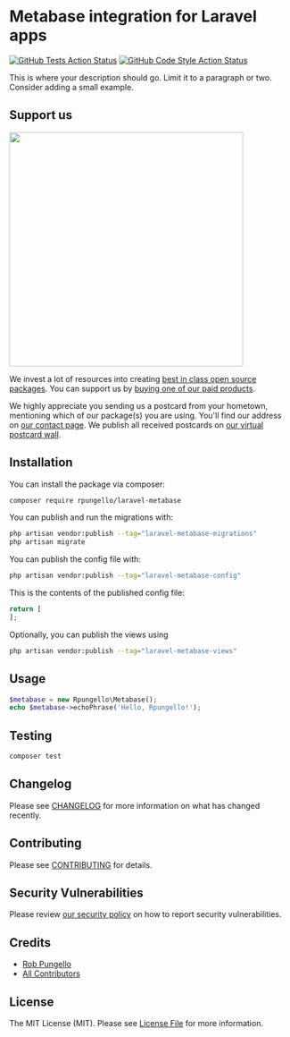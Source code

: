 # Metabase integration for Laravel apps

[![GitHub Tests Action Status](https://img.shields.io/github/actions/workflow/status/rpungello/laravel-metabase/run-tests.yml?branch=main&label=tests&style=flat-square)](https://github.com/rpungello/laravel-metabase/actions?query=workflow%3Arun-tests+branch%3Amain)
[![GitHub Code Style Action Status](https://img.shields.io/github/actions/workflow/status/rpungello/laravel-metabase/fix-php-code-style-issues.yml?branch=main&label=code%20style&style=flat-square)](https://github.com/rpungello/laravel-metabase/actions?query=workflow%3A"Fix+PHP+code+style+issues"+branch%3Amain)

This is where your description should go. Limit it to a paragraph or two. Consider adding a small example.

## Support us

[<img src="https://github-ads.s3.eu-central-1.amazonaws.com/laravel-metabase.jpg?t=1" width="419px" />](https://spatie.be/github-ad-click/laravel-metabase)

We invest a lot of resources into creating [best in class open source packages](https://spatie.be/open-source). You can support us by [buying one of our paid products](https://spatie.be/open-source/support-us).

We highly appreciate you sending us a postcard from your hometown, mentioning which of our package(s) you are using. You'll find our address on [our contact page](https://spatie.be/about-us). We publish all received postcards on [our virtual postcard wall](https://spatie.be/open-source/postcards).

## Installation

You can install the package via composer:

```bash
composer require rpungello/laravel-metabase
```

You can publish and run the migrations with:

```bash
php artisan vendor:publish --tag="laravel-metabase-migrations"
php artisan migrate
```

You can publish the config file with:

```bash
php artisan vendor:publish --tag="laravel-metabase-config"
```

This is the contents of the published config file:

```php
return [
];
```

Optionally, you can publish the views using

```bash
php artisan vendor:publish --tag="laravel-metabase-views"
```

## Usage

```php
$metabase = new Rpungello\Metabase();
echo $metabase->echoPhrase('Hello, Rpungello!');
```

## Testing

```bash
composer test
```

## Changelog

Please see [CHANGELOG](CHANGELOG.md) for more information on what has changed recently.

## Contributing

Please see [CONTRIBUTING](CONTRIBUTING.md) for details.

## Security Vulnerabilities

Please review [our security policy](../../security/policy) on how to report security vulnerabilities.

## Credits

- [Rob Pungello](https://github.com/rpungello)
- [All Contributors](../../contributors)

## License

The MIT License (MIT). Please see [License File](LICENSE.md) for more information.
